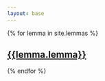```yaml
---
layout: base
---
```


{% for lemma in site.lemmas %}
## [{{lemma.lemma}}](lemmas/{{lemma.lemma}}.html)
{% endfor %}
